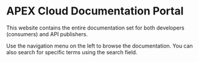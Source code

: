 # APEX Cloud Documentation Portal

This website contains the entire documentation set for both developers (consumers) and API publishers.

Use the navigation menu on the left to browse the documentation. You can also search for specific terms using the search field.